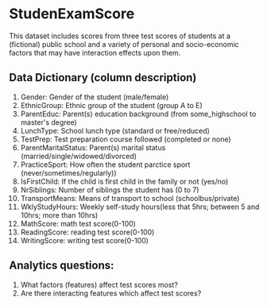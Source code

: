# StudenExamScore

This dataset includes scores from three test scores of students at a (fictional) public school and a variety of personal and socio-economic factors that may have interaction effects upon them.

## Data Dictionary (column description)
1. Gender: Gender of the student (male/female)
2. EthnicGroup: Ethnic group of the student (group A to E)
3. ParentEduc: Parent(s) education background (from some_highschool to master's degree)
4. LunchType: School lunch type (standard or free/reduced)
5. TestPrep: Test preparation course followed (completed or none)
6. ParentMaritalStatus: Parent(s) marital status (married/single/widowed/divorced)
7. PracticeSport: How often the student parctice sport (never/sometimes/regularly))
8. IsFirstChild: If the child is first child in the family or not (yes/no)
9. NrSiblings: Number of siblings the student has (0 to 7)
10. TransportMeans: Means of transport to school (schoolbus/private)
11. WklyStudyHours: Weekly self-study hours(less that 5hrs; between 5 and 10hrs; more than 10hrs)
12. MathScore: math test score(0-100)
13. ReadingScore: reading test score(0-100)
14. WritingScore: writing test score(0-100)


## Analytics questions:
1. What factors (features) affect test scores most?
2. Are there interacting features which affect test scores?
